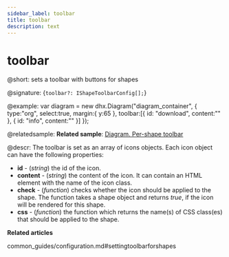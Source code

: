 ```yaml
---
sidebar_label: toolbar
title: toolbar
description: text
---
```


# toolbar

@short: sets a toolbar with buttons for shapes

@signature: {`toolbar?: IShapeToolbarConfig[];`}

@example:
var diagram = new dhx.Diagram("diagram_container", { 
	type:"org", 
	select:true,
	margin:{
    	y:65
    },
    toolbar:[{
        id: "download",
        content:"<i class='dxi dxi-download'></i>"
    },
    {
        id: "info",
        content:"<i class='dxi dxi-information-outline'></i>"
    }]
});

@relatedsample:
**Related sample**: [Diagram. Per-shape toolbar](https://snippet.dhtmlx.com/4if395hd)

@descr:
The toolbar is set as an array of icons objects. Each icon object can have the following properties:

- **id** - (*string*) the id of the icon.
- **content** - (*string*) the content of the icon. It can contain an HTML element with the name of the icon class. 
- **check** - (*function*) checks whether the icon should be applied to the shape. The function takes a shape object and returns *true*, if the icon will be rendered for this shape.
- **css** - (*function*) the function which returns the name(s) of CSS class(es) that should be applied to the shape.

**Related articles**

common_guides/configuration.md#settingtoolbarforshapes
